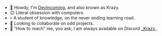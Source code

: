 - 🫡 Howdy, I'm [DevIncoming](https://github.com/Developer-Incoming), and also known as Krazy.
- 😐 Literal obsession with computers.
- 💀 A student of knowledge, on the never ending learning road.
- 🤝 Looking to collaborate on odd projects.
- 🤙 "How to reach" me, you ask; I am always available on Discord [_Krazy.](https://discord.com/users/266512529746952192).

<!---
Developer-Incoming/Developer-Incoming is a 💩 non-special 💩 repository because it's `README.md` (this file) appears on your GitHub profile.
You can click the Preview link to take a look at your changes.
--->
